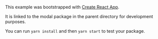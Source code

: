 This example was bootstrapped with [Create React App](https://github.com/facebook/create-react-app).

It is linked to the modal package in the parent directory for development purposes.

You can run `yarn install` and then `yarn start` to test your package.
